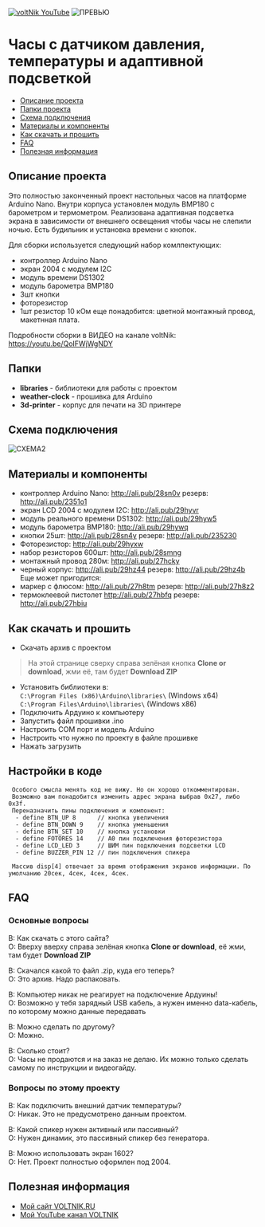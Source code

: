 [![voltNik YouTube](http://voltnik.ru/voltnik-banner.jpg)](https://www.youtube.com/channel/UC4s13gPVOMQVX3P1ZpdUwjA?sub_confirmation=1)
![ПРЕВЬЮ](https://github.com/voltNik/WeatherClock-2004/blob/master/clock_prev1.jpg)
# Часы с датчиком давления, температуры и адаптивной подсветкой
* [Описание проекта](#chapter-0)
* [Папки проекта](#chapter-1)
* [Схема подключения](#chapter-2)
* [Материалы и компоненты](#chapter-3)
* [Как скачать и прошить](#chapter-4)
* [FAQ](#chapter-5)
* [Полезная информация](#chapter-6)

<a id="chapter-0"></a>
## Описание проекта
Это полностью законченный проект настольных часов на платформе Arduino Nano. Внутри корпуса установлен модуль BMP180 с барометром и термометром.
Реализована адаптивная подсветка экрана в зависимости от внешнего освещения чтобы часы не слепили ночью. Есть будильник и установка времени с кнопок.

Для сборки используется следующий набор комлпектующих:
- контроллер Arduino Nano
- экран 2004 с модулем I2C
- модуль времени DS1302
- модуль барометра BMP180
- 3шт кнопки
- фоторезистор
- 1шт резистор 10 кОм
еще понадобится: цветной монтажный провод, макетнная плата.

Подробности сборки в ВИДЕО на канале voltNik: https://youtu.be/QoIFWjWgNDY

<a id="chapter-1"></a>
## Папки
- **libraries** - библиотеки для работы с проектом
- **weather-clock** - прошивка для Arduino
- **3d-printer** - корпус для печати на 3D принтере

<a id="chapter-2"></a>
## Схема подключения
![СХЕМА2](https://github.com/voltNik/WeatherClock-2004/blob/master/weather-clock_bb.jpg)

<a id="chapter-3"></a>
## Материалы и компоненты
- контроллер Arduino Nano: http://ali.pub/28sn0v резерв: http://ali.pub/2351o1
- экран LCD 2004 с модулем I2C: http://ali.pub/29hyvr
- модуль реального времени DS1302: http://ali.pub/29hyw5
- модуль барометра BMP180: http://ali.pub/29hywq
- кнопки 25шт: http://ali.pub/28sn4y резерв: http://ali.pub/235230
- Фоторезистор: http://ali.pub/29hyxw
- набор резисторов 600шт: http://ali.pub/28smng 
- монтажный провод 280м: http://ali.pub/27hcky
- черный корпус: http://ali.pub/29hz44 резерв: http://ali.pub/29hz4b
Еще может пригодится:
- маркер с флюсом: http://ali.pub/27h8tm резерв: http://ali.pub/27h8z2
- термоклеевой пистолет http://ali.pub/27hbfq резерв: http://ali.pub/27hbiu
 

<a id="chapter-4"></a>
## Как скачать и прошить
* Скачать архив с проектом
> На этой странице сверху справа зелёная кнопка **Clone or download**, жми её, там будет **Download ZIP**
* Установить библиотеки в:  
`C:\Program Files (x86)\Arduino\libraries\` (Windows x64)  
`C:\Program Files\Arduino\libraries\` (Windows x86) 
* Подключить Ардуино к компьютеру
* Запустить файл прошивки .ino
* Настроить COM порт и модель Arduino
* Настроить что нужно по проекту в файле прошивке
* Нажать загрузить

## Настройки в коде
     Особого смысла менять код не вижу. Но он хорошо откомментирован. 
     Возможно вам понадобится изменить адрес экрана выбрав 0x27, либо 0x3f. 
     Переназначить пины подключения и компонент:
      - define BTN_UP 8      // кнопка увеличения 
      - define BTN_DOWN 9    // кнопка уменьшения
      - define BTN_SET 10    // кнопка установки
      - define FOTORES 14    // A0 пин подключения фоторезистора
      - define LCD_LED 3     // ШИМ пин подключения подсветки LCD
      - define BUZZER_PIN 12 // пин подключения спикера

     Массив disp[4] отвечает за время отображения экранов информации. По умолчанию 20сек, 4сек, 4сек, 4сек.


<a id="chapter-5"></a>
## FAQ
### Основные вопросы
В: Как скачать с этого сайта?  
О: Вверху вверху справа зелёная кнопка **Clone or download**, её жми, там будет **Download ZIP**  

В: Скачался какой то файл .zip, куда его теперь?  
О: Это архив. Надо распаковать.  

В: Компьютер никак не реагирует на подключение Ардуины!  
О: Возможно у тебя зарядный USB кабель, а нужен именно data-кабель, по которому можно данные передавать  

В: Можно сделать по другому?  
О: Можно.  

В: Сколько стоит?  
О: Часы не продаются и на заказ не делаю. Их можно только сделать самому по инструкции и видеогайду.  

### Вопросы по этому проекту
В: Как подключить внешний датчик температуры?  
О: Никак. Это не предусмотрено данным проектом.  

В: Какой спикер нужен активный или пассивный?  
О: Нужен динамик, это пассивный спикер без генератора.  

В: Можно использовать экран 1602?  
О: Нет. Проект полностью оформлен под 2004.  


<a id="chapter-6"></a>
## Полезная информация
* [Мой сайт VOLTNIK.RU](http://voltnik.ru/)
* [Мой YouTube канал VOLTNIK](https://www.youtube.com/channel/UC4s13gPVOMQVX3P1ZpdUwjA?sub_confirmation=1)